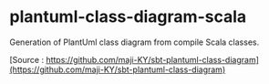 # plantuml-class-diagram-scala
Generation of PlantUml class diagram from compile Scala classes.

[Source : https://github.com/maji-KY/sbt-plantuml-class-diagram](https://github.com/maji-KY/sbt-plantuml-class-diagram)